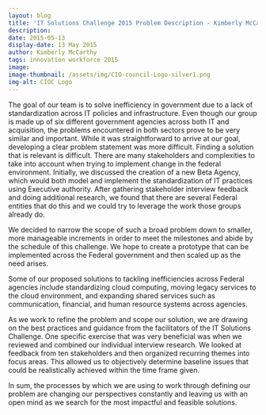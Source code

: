 ```yaml
---
layout: blog
title: 'IT Solutions Challenge 2015 Problem Description - Kimberly McCarthy'
description:
date: 2015-05-13
display-date: 13 May 2015
author: Kimberly McCarthy
tags: innovation workforce 2015
image:
image-thumbnail: /assets/img/CIO-council-Logo-silver1.png
img-alt: CIOC Logo
---
```

The goal of our team is to solve inefficiency in government due to a lack of standardization across IT policies and infrastructure. Even though our group is made up of six different government agencies across both IT and acquisition, the problems encountered in both sectors prove to be very similar and important. While it was straightforward to arrive at our goal, developing a clear problem statement was more difficult. Finding a solution that is relevant is difficult. There are many stakeholders and complexities to take into account when trying to implement change in the federal environment. Initially, we discussed the creation of a new Beta Agency, which would both model and implement the standardization of IT practices using Executive authority. After gathering stakeholder interview feedback and doing additional research, we found that there are several Federal entities that do this and we could try to leverage the work those groups already do.

We decided to narrow the scope of such a broad problem down to smaller, more manageable increments in order to meet the milestones and abide by the schedule of this challenge. We hope to create a prototype that can be implemented across the Federal government and then scaled up as the need arises.

Some of our proposed solutions to tackling inefficiencies across Federal agencies include standardizing cloud computing, moving legacy services to the cloud environment, and expanding shared services such as communication, financial, and human resource systems across agencies.

As we work to refine the problem and scope our solution, we are drawing on the best practices and guidance from the facilitators of the IT Solutions Challenge. One specific exercise that was very beneficial was when we reviewed and combined our individual interview research. We looked at feedback from ten stakeholders and then organized recurring themes into focus areas. This allowed us to objectively determine baseline issues that could be realistically achieved within the time frame given.

In sum, the processes by which we are using to work through defining our problem are changing our perspectives constantly and leaving us with an open mind as we search for the most impactful and feasible solutions.
